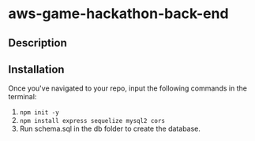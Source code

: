 # aws-game-hackathon-back-end

## Description

## Installation
Once you've navigated to your repo, input the following commands in the terminal:

1. `npm init -y`
2. `npm install express sequelize mysql2 cors`
3. Run schema.sql in the db folder to create the database.
